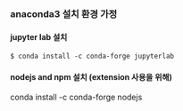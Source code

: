 ### anaconda3 설치 환경 가정
#### jupyter lab 설치
`$ conda install -c conda-forge jupyterlab`

#### nodejs and npm 설치 (extension 사용을 위해)

conda install -c conda-forge nodejs
